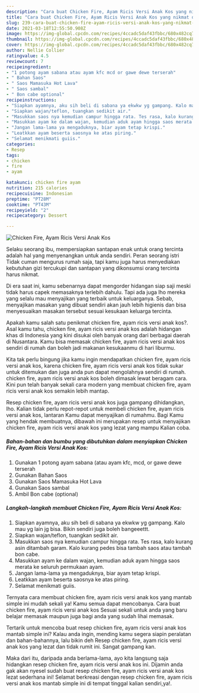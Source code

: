 ```yaml
---
description: "Cara buat Chicken Fire, Ayam Ricis Versi Anak Kos yang nikmat dan Mudah Dibuat"
title: "Cara buat Chicken Fire, Ayam Ricis Versi Anak Kos yang nikmat dan Mudah Dibuat"
slug: 239-cara-buat-chicken-fire-ayam-ricis-versi-anak-kos-yang-nikmat-dan-mudah-dibuat
date: 2021-03-18T12:55:50.908Z
image: https://img-global.cpcdn.com/recipes/4ccadc5daf43fbbc/680x482cq70/chicken-fire-ayam-ricis-versi-anak-kos-foto-resep-utama.jpg
thumbnail: https://img-global.cpcdn.com/recipes/4ccadc5daf43fbbc/680x482cq70/chicken-fire-ayam-ricis-versi-anak-kos-foto-resep-utama.jpg
cover: https://img-global.cpcdn.com/recipes/4ccadc5daf43fbbc/680x482cq70/chicken-fire-ayam-ricis-versi-anak-kos-foto-resep-utama.jpg
author: Nellie Collier
ratingvalue: 4.5
reviewcount: 7
recipeingredient:
- "1 potong ayam sabana atau ayam kfc mcd or gawe dewe terserah"
- " Bahan Saos"
- " Saos Mamasuka Hot Lava"
- " Saos sambal"
- " Bon cabe optional"
recipeinstructions:
- "Siapkan ayamnya, aku sih beli di sabana ya ekwkw yg gampang. Kalo mau yg lain jg bisa. Bikin sendiri juga boleh bangeeettt."
- "Siapkan wajan/teflon, tuangkan sedikit air."
- "Masukkan saos nya kemudian campur hingga rata. Tes rasa, kalo kurang asin ditambah garam. Kalo kurang pedes bisa tambah saos atau tambah bon cabe."
- "Masukkan ayam ke dalam wajan, kemudian aduk ayam hingga saos merata ke seluruh permukaan ayam."
- "Jangan lama-lama ya mengaduknya, biar ayam tetap krispi."
- "Leatkkan ayam beserta saosnya ke atas piring."
- "Selamat menikmati guiis."
categories:
- Resep
tags:
- chicken
- fire
- ayam

katakunci: chicken fire ayam 
nutrition: 215 calories
recipecuisine: Indonesian
preptime: "PT28M"
cooktime: "PT43M"
recipeyield: "2"
recipecategory: Dessert

---
```



![Chicken Fire, Ayam Ricis Versi Anak Kos](https://img-global.cpcdn.com/recipes/4ccadc5daf43fbbc/680x482cq70/chicken-fire-ayam-ricis-versi-anak-kos-foto-resep-utama.jpg)

Selaku seorang ibu, mempersiapkan santapan enak untuk orang tercinta adalah hal yang menyenangkan untuk anda sendiri. Peran seorang istri Tidak cuman mengurus rumah saja, tapi kamu juga harus menyediakan kebutuhan gizi tercukupi dan santapan yang dikonsumsi orang tercinta harus nikmat.

Di era  saat ini, kamu sebenarnya dapat mengorder hidangan siap saji meski tidak harus capek memasaknya terlebih dahulu. Tapi ada juga lho mereka yang selalu mau menyajikan yang terbaik untuk keluarganya. Sebab, menyajikan masakan yang dibuat sendiri akan jauh lebih higienis dan bisa menyesuaikan masakan tersebut sesuai kesukaan keluarga tercinta. 



Apakah kamu salah satu penikmat chicken fire, ayam ricis versi anak kos?. Asal kamu tahu, chicken fire, ayam ricis versi anak kos adalah hidangan khas di Indonesia yang kini disukai oleh banyak orang dari berbagai daerah di Nusantara. Kamu bisa memasak chicken fire, ayam ricis versi anak kos sendiri di rumah dan boleh jadi makanan kesukaanmu di hari liburmu.

Kita tak perlu bingung jika kamu ingin mendapatkan chicken fire, ayam ricis versi anak kos, karena chicken fire, ayam ricis versi anak kos tidak sukar untuk ditemukan dan juga anda pun dapat mengolahnya sendiri di rumah. chicken fire, ayam ricis versi anak kos boleh dimasak lewat beragam cara. Kini pun telah banyak sekali cara modern yang membuat chicken fire, ayam ricis versi anak kos semakin lebih mantap.

Resep chicken fire, ayam ricis versi anak kos juga gampang dihidangkan, lho. Kalian tidak perlu repot-repot untuk membeli chicken fire, ayam ricis versi anak kos, lantaran Kamu dapat menyajikan di rumahmu. Bagi Kamu yang hendak membuatnya, dibawah ini merupakan resep untuk menyajikan chicken fire, ayam ricis versi anak kos yang lezat yang mampu Kalian coba.

<!--inarticleads1-->

##### Bahan-bahan dan bumbu yang dibutuhkan dalam menyiapkan Chicken Fire, Ayam Ricis Versi Anak Kos:

1. Gunakan 1 potong ayam sabana (atau ayam kfc, mcd, or gawe dewe terserah
1. Gunakan  Bahan Saos
1. Gunakan  Saos Mamasuka Hot Lava
1. Gunakan  Saos sambal
1. Ambil  Bon cabe (optional)




<!--inarticleads2-->

##### Langkah-langkah membuat Chicken Fire, Ayam Ricis Versi Anak Kos:

1. Siapkan ayamnya, aku sih beli di sabana ya ekwkw yg gampang. Kalo mau yg lain jg bisa. Bikin sendiri juga boleh bangeeettt.
1. Siapkan wajan/teflon, tuangkan sedikit air.
1. Masukkan saos nya kemudian campur hingga rata. Tes rasa, kalo kurang asin ditambah garam. Kalo kurang pedes bisa tambah saos atau tambah bon cabe.
1. Masukkan ayam ke dalam wajan, kemudian aduk ayam hingga saos merata ke seluruh permukaan ayam.
1. Jangan lama-lama ya mengaduknya, biar ayam tetap krispi.
1. Leatkkan ayam beserta saosnya ke atas piring.
1. Selamat menikmati guiis.




Ternyata cara membuat chicken fire, ayam ricis versi anak kos yang mantab simple ini mudah sekali ya! Kamu semua dapat mencobanya. Cara buat chicken fire, ayam ricis versi anak kos Sesuai sekali untuk anda yang baru belajar memasak maupun juga bagi anda yang sudah lihai memasak.

Tertarik untuk mencoba buat resep chicken fire, ayam ricis versi anak kos mantab simple ini? Kalau anda ingin, mending kamu segera siapin peralatan dan bahan-bahannya, lalu bikin deh Resep chicken fire, ayam ricis versi anak kos yang lezat dan tidak rumit ini. Sangat gampang kan. 

Maka dari itu, daripada anda berlama-lama, ayo kita langsung saja hidangkan resep chicken fire, ayam ricis versi anak kos ini. Dijamin anda gak akan nyesel sudah buat resep chicken fire, ayam ricis versi anak kos lezat sederhana ini! Selamat berkreasi dengan resep chicken fire, ayam ricis versi anak kos mantab simple ini di tempat tinggal kalian sendiri,ya!.

